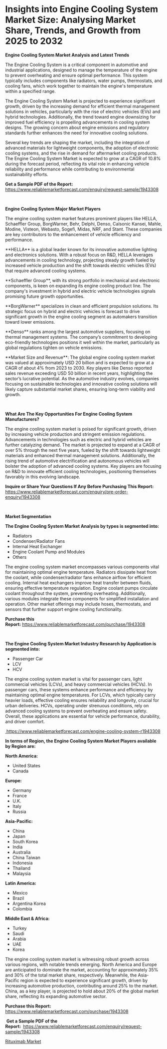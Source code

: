 <p><h1>Insights into Engine Cooling System Market Size: Analysing Market Share, Trends, and Growth from 2025 to 2032</h1></p><p><strong>Engine Cooling System Market Analysis and Latest Trends</strong></p>
<p><p>The Engine Cooling System is a critical component in automotive and industrial applications, designed to manage the temperature of the engine to prevent overheating and ensure optimal performance. This system typically includes components like radiators, water pumps, thermostats, and cooling fans, which work together to maintain the engine's temperature within a specified range.</p><p>The Engine Cooling System Market is projected to experience significant growth, driven by the increasing demand for efficient thermal management solutions in vehicles, particularly with the rise of electric vehicles (EVs) and hybrid technologies. Additionally, the trend toward engine downsizing for improved fuel efficiency is propelling advancements in cooling system designs. The growing concern about engine emissions and regulatory standards further enhances the need for innovative cooling solutions.</p><p>Several key trends are shaping the market, including the integration of advanced materials for lightweight components, the adoption of electronic cooling systems, and the rise in demand for aftermarket cooling products. The Engine Cooling System Market is expected to grow at a CAGR of 10.8% during the forecast period, reflecting its vital role in enhancing vehicle reliability and performance while contributing to environmental sustainability efforts.</p></p>
<p><strong>Get a Sample PDF of the Report:&nbsp;</strong> <a href="https://www.reliablemarketforecast.com/enquiry/request-sample/1943308?utm_campaign=3538&utm_medium=2&utm_source=Github&utm_content=ia&utm_term=08042025&utm_id=engine-cooling-system">https://www.reliablemarketforecast.com/enquiry/request-sample/1943308</a></p>
<p>&nbsp;</p>
<p><strong>Engine Cooling System Major Market Players</strong></p>
<p><p>The engine cooling system market features prominent players like HELLA, Schaeffler Group, BorgWarner, Behr, Delphi, Denso, Calsonic Kansei, Mahle, Modine, Visteon, Webasto, Sogefi, Midas, NRF, and Stant. These companies are key contributors to the enhancement of vehicle efficiency and performance.</p><p>**HELLA** is a global leader known for its innovative automotive lighting and electronics solutions. With a robust focus on R&D, HELLA leverages advancements in cooling technology, projecting steady growth fueled by increased vehicle production and the shift towards electric vehicles (EVs) that require advanced cooling systems.</p><p>**Schaeffler Group**, with its strong portfolio in mechanical and electronic components, is keen on expanding its engine cooling product line. The company's investment in hybrid and electric vehicle technologies signals promising future growth opportunities.</p><p>**BorgWarner** specializes in clean and efficient propulsion solutions. Its strategic focus on hybrid and electric vehicles is forecast to drive significant growth in the engine cooling segment as automakers transition toward lower emissions.</p><p>**Denso** ranks among the largest automotive suppliers, focusing on thermal management systems. The company’s commitment to developing eco-friendly technologies positions it well within the market, particularly as global regulations tighten on vehicle emissions.</p><p>**Market Size and Revenue**: The global engine cooling system market was valued at approximately USD 20 billion and is expected to grow at a CAGR of about 4% from 2023 to 2030. Key players like Denso reported sales revenue exceeding USD 50 billion in recent years, highlighting the sector’s lucrative potential. As the automotive industry evolves, companies focusing on sustainable technologies and innovative cooling solutions will likely capture substantial market shares, ensuring long-term viability and growth.</p></p>
<p>&nbsp;</p>
<p><strong>What Are The Key Opportunities For Engine Cooling System Manufacturers?</strong></p>
<p><p>The engine cooling system market is poised for significant growth, driven by increasing vehicle production and stringent emission regulations. Advancements in technologies such as electric and hybrid vehicles are further catalyzing demand. The market is projected to expand at a CAGR of over 5% through the next five years, fueled by the shift towards lightweight materials and enhanced thermal management solutions. Additionally, the rising trend of automotive electrification and autonomous vehicles will bolster the adoption of advanced cooling systems. Key players are focusing on R&D to innovate efficient cooling technologies, positioning themselves favorably in this evolving landscape.</p></p>
<p><strong>Inquire or Share Your Questions If Any Before Purchasing This Report:</strong> <a href="https://www.reliablemarketforecast.com/enquiry/pre-order-enquiry/1943308?utm_campaign=3538&utm_medium=2&utm_source=Github&utm_content=ia&utm_term=08042025&utm_id=engine-cooling-system">https://www.reliablemarketforecast.com/enquiry/pre-order-enquiry/1943308</a></p>
<p>&nbsp;</p>
<p><strong>Market Segmentation</strong></p>
<p><strong>The Engine Cooling System Market Analysis by types is segmented into:</strong></p>
<p><ul><li>Radiators</li><li>Condenser/Radiator Fans</li><li>Internal Heat Exchanger</li><li>Engine Coolant Pump and Modules</li><li>Others</li></ul></p>
<p><p>The engine cooling system market encompasses various components vital for maintaining optimal engine temperature. Radiators dissipate heat from the coolant, while condenser/radiator fans enhance airflow for efficient cooling. Internal heat exchangers improve heat transfer between fluids, ensuring effective temperature regulation. Engine coolant pumps circulate coolant throughout the system, preventing overheating. Additionally, various modules integrate these components for simplified installation and operation. Other market offerings may include hoses, thermostats, and sensors that further support engine cooling functionality.</p></p>
<p><strong>Purchase this Report:&nbsp;</strong><a href="https://www.reliablemarketforecast.com/purchase/1943308?utm_campaign=3538&utm_medium=2&utm_source=Github&utm_content=ia&utm_term=08042025&utm_id=engine-cooling-system">https://www.reliablemarketforecast.com/purchase/1943308</a></p>
<p>&nbsp;</p>
<p><strong>The Engine Cooling System Market Industry Research by Application is segmented into:</strong></p>
<p><ul><li>Passenger Car</li><li>LCV</li><li>HCV</li></ul></p>
<p><p>The engine cooling system market is vital for passenger cars, light commercial vehicles (LCVs), and heavy commercial vehicles (HCVs). In passenger cars, these systems enhance performance and efficiency by maintaining optimal engine temperatures. For LCVs, which typically carry heavier loads, effective cooling ensures reliability and longevity, crucial for urban deliveries. HCVs, operating under strenuous conditions, rely on advanced cooling systems to prevent overheating and ensure safety. Overall, these applications are essential for vehicle performance, durability, and driver comfort.</p></p>
<p><a href="https://www.reliablemarketforecast.com/engine-cooling-system-r1943308?utm_campaign=3538&utm_medium=2&utm_source=Github&utm_content=ia&utm_term=08042025&utm_id=engine-cooling-system">&nbsp;https://www.reliablemarketforecast.com/engine-cooling-system-r1943308</a></p>
<p><strong>In terms of Region, the Engine Cooling System Market Players available by Region are:</strong></p>
<p>
    <p> <strong> North America: </strong>
        <ul>
            <li>United States</li>
            <li>Canada</li>
        </ul>
        </p> 
    <p> <strong> Europe: </strong>
        <ul>
            <li>Germany</li>
            <li>France</li>
            <li>U.K.</li>
            <li>Italy</li>
            <li>Russia</li>
        </ul>
        </p> 
    <p> <strong> Asia-Pacific: </strong>
        <ul>
            <li>China</li>
            <li>Japan</li>
            <li>South Korea</li>
            <li>India</li>
            <li>Australia</li>
            <li>China Taiwan</li>
            <li>Indonesia</li>
            <li>Thailand</li>
            <li>Malaysia</li>
        </ul>
        </p> 
    <p> <strong> Latin America: </strong>
        <ul>
            <li>Mexico</li>
            <li>Brazil</li>
            <li>Argentina Korea</li>
            <li>Colombia</li>
        </ul>
        </p> 
    <p> <strong> Middle East & Africa: </strong>
        <ul>
            <li>Turkey</li>
            <li>Saudi</li>
            <li>Arabia</li>
            <li>UAE</li>
            <li>Korea</li>
        </ul>
    </p>
    </p>
<p><p>The engine cooling system market is witnessing robust growth across various regions, with notable trends emerging. North America and Europe are anticipated to dominate the market, accounting for approximately 35% and 30% of the total market share, respectively. Meanwhile, the Asia-Pacific region is expected to experience significant growth, driven by increasing automotive production, contributing around 25% to the market. China, as a key player, is projected to hold about 20% of the global market share, reflecting its expanding automotive sector.</p></p>
<p><strong>Purchase this Report: </strong><a href="https://www.reliablemarketforecast.com/purchase/1943308?utm_campaign=3538&utm_medium=2&utm_source=Github&utm_content=ia&utm_term=08042025&utm_id=engine-cooling-system">https://www.reliablemarketforecast.com/purchase/1943308</a></p>
<p>&nbsp;<strong>Get a Sample PDF of the Report:&nbsp;&nbsp;</strong><a href="https://www.reliablemarketforecast.com/enquiry/request-sample/1943308?utm_campaign=3538&utm_medium=2&utm_source=Github&utm_content=ia&utm_term=08042025&utm_id=engine-cooling-system">https://www.reliablemarketforecast.com/enquiry/request-sample/1943308</a></p>
<p><strong></strong></p>
<p><p><a href="https://github.com/daleogrando/Market-Research-Report-List-1/blob/main/rituximab-market.md?utm_campaign=3538&utm_medium=2&utm_source=Github&utm_content=ia&utm_term=08042025&utm_id=engine-cooling-system">Rituximab Market</a></p></p>